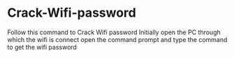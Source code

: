 # Crack-Wifi-password
Follow this command to Crack Wifi password
Initially open the PC through which the wifi is connect 
open the command prompt and type the command to get the wifi password
